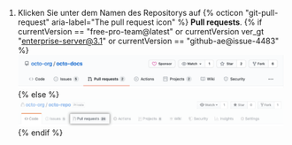 1. Klicken Sie unter dem Namen des Repositorys auf
{% octicon "git-pull-request" aria-label="The pull request icon" %} **Pull requests**.
    {% if currentVersion == "free-pro-team@latest" or currentVersion ver_gt "enterprise-server@3.1" or currentVersion == "github-ae@issue-4483" %}
 ![Issues and pull requests tab selection](/assets/images/help/repository/repo-tabs-pull-requests.png){% else %}
 ![Issues tab](/assets/images/enterprise/3.1/help/repository/repo-tabs-pull-requests.png){% endif %}
